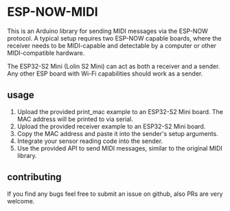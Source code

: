 # ESP-NOW-MIDI

This is an Arduino library for sending MIDI messages via the ESP-NOW protocol.
A typical setup requires two ESP-NOW capable boards, where the receiver needs to be MIDI-capable and detectable by a computer or other MIDI-compatible hardware.

The ESP32-S2 Mini (Lolin S2 Mini) can act as both a receiver and a sender.
Any other ESP board with Wi-Fi capabilities should work as a sender.


## usage
1. Upload the provided print_mac example to an ESP32-S2 Mini board. The MAC address will be printed to via serial.
1. Upload the provided receiver example to an ESP32-S2 Mini board.
1. Copy the MAC address and paste it into the sender's setup arguments.
1. Integrate your sensor reading code into the sender.
1. Use the provided API to send MIDI messages, similar to the original MIDI library.

## contributing
If you find any bugs feel free to submit an issue on github, also PRs are very welcome.